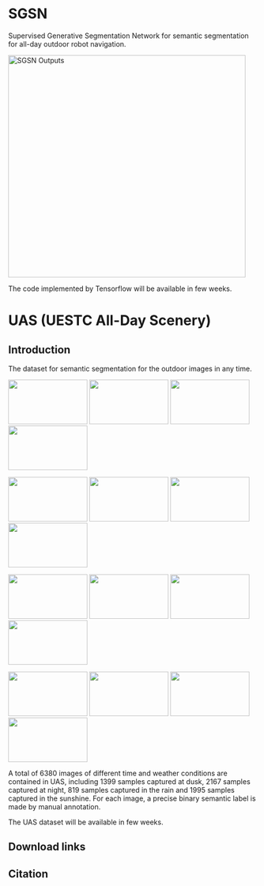 # SGSN

Supervised Generative Segmentation Network for semantic segmentation for all-day outdoor robot navigation.

<img src="https://github.com/yuxiaoz/SGSN/blob/master/images/sgsn.png" width="480" height="450" alt="SGSN Outputs"/>

The code implemented by Tensorflow will be available in few weeks.

# UAS (UESTC All-Day Scenery)

## Introduction

The dataset for semantic segmentation for the outdoor images in any time. 

<img src="https://github.com/yuxiaoz/SGSN/blob/master/images/DuskSight58.jpg" width="160" height="90">&nbsp;<img src="https://github.com/yuxiaoz/SGSN/blob/master/images/DuskLabelGraph58.png" width="160" height="90">&nbsp;<img src="https://github.com/yuxiaoz/SGSN/blob/master/images/DuskSight161.jpg" width="160" height="90">&nbsp;<img src="https://github.com/yuxiaoz/SGSN/blob/master/images/DuskLabelGraph161.png" width="160" height="90">

<img src="https://github.com/yuxiaoz/SGSN/blob/master/images/NightSight248.jpg" width="160" height="90">&nbsp;<img src="https://github.com/yuxiaoz/SGSN/blob/master/images/NightLabelGraph248.png" width="160" height="90">&nbsp;<img src="https://github.com/yuxiaoz/SGSN/blob/master/images/NightSight716.jpg" width="160" height="90">&nbsp;<img src="https://github.com/yuxiaoz/SGSN/blob/master/images/NightLabelGraph716.png" width="160" height="90">

<img src="https://github.com/yuxiaoz/SGSN/blob/master/images/RainSight752.jpg" width="160" height="90">&nbsp;<img src="https://github.com/yuxiaoz/SGSN/blob/master/images/RainLabelGraph752.png" width="160" height="90">&nbsp;<img src="https://github.com/yuxiaoz/SGSN/blob/master/images/RainSight808.jpg" width="160" height="90">&nbsp;<img src="https://github.com/yuxiaoz/SGSN/blob/master/images/RainLabelGraph808.png" width="160" height="90">

<img src="https://github.com/yuxiaoz/SGSN/blob/master/images/SunSight1169.jpg" width="160" height="90">&nbsp;<img src="https://github.com/yuxiaoz/SGSN/blob/master/images/SunLabelGraph1169.png" width="160" height="90">&nbsp;<img src="https://github.com/yuxiaoz/SGSN/blob/master/images/SunSight1304.jpg" width="160" height="90">&nbsp;<img src="https://github.com/yuxiaoz/SGSN/blob/master/images/SunLabelGraph1304.png" width="160" height="90">

A total of 6380 images of different time and weather conditions are contained in UAS, including 1399 samples captured at dusk, 2167 samples captured at night, 819 samples captured in the rain and 1995 samples captured in the sunshine.
For each image, a precise binary semantic label is made by manual annotation.

The UAS dataset will be available in few weeks.

## Download links

## Citation